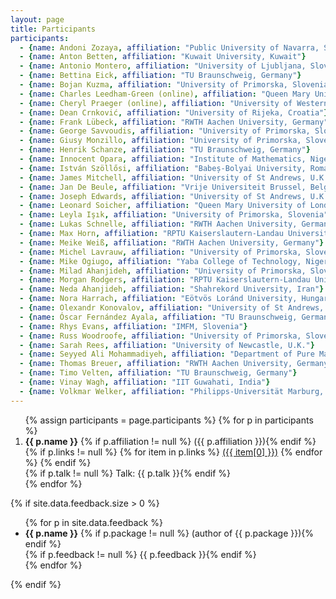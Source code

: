 ```yaml
---
layout: page
title: Participants
participants:
  - {name: Andoni Zozaya, affiliation: "Public University of Navarra, Spain"}
  - {name: Anton Betten, affiliation: "Kuwait University, Kuwait"}
  - {name: Antonio Montero, affiliation: "University of Ljubljana, Slovenia"}
  - {name: Bettina Eick, affiliation: "TU Braunschweig, Germany"}
  - {name: Bojan Kuzma, affiliation: "University of Primorska, Slovenia"}
  - {name: Charles Leedham-Green (online), affiliation: "Queen Mary University of London, U.K."}
  - {name: Cheryl Praeger (online), affiliation: "University of Western Australia, Australia"}
  - {name: Dean Crnković, affiliation: "University of Rijeka, Croatia"}
  - {name: Frank Lübeck, affiliation: "RWTH Aachen University, Germany"}
  - {name: George Savvoudis, affiliation: "University of Primorska, Slovenia"}
  - {name: Giusy Monzillo, affiliation: "University of Primorska, Slovenia"}
  - {name: Henrik Schanze, affiliation: "TU Braunschweig, Germany"}
  - {name: Innocent Opara, affiliation: "Institute of Mathematics, Nigeria"}
  - {name: István Szöllősi, affiliation: "Babeș-Bolyai University, Romania"}
  - {name: James Mitchell, affiliation: "University of St Andrews, U.K."}
  - {name: Jan De Beule, affiliation: "Vrije Universiteit Brussel, Belgium"}
  - {name: Joseph Edwards, affiliation: "University of St Andrews, U.K."}
  - {name: Leonard Soicher, affiliation: "Queen Mary University of London, U.K."}
  - {name: Leyla Işık, affiliation: "University of Primorska, Slovenia"}
  - {name: Lukas Schnelle, affiliation: "RWTH Aachen University, Germany"}
  - {name: Max Horn, affiliation: "RPTU Kaiserslautern-Landau University, Germany"}
  - {name: Meike Weiß, affiliation: "RWTH Aachen University, Germany"}
  - {name: Michel Lavrauw, affiliation: "University of Primorska, Slovenia"}
  - {name: Mike Ogiugo, affiliation: "Yaba College of Technology, Nigeria"}
  - {name: Milad Ahanjideh, affiliation: "University of Primorska, Slovenia"}
  - {name: Morgan Rodgers, affiliation: "RPTU Kaiserslautern-Landau University, Germany"}
  - {name: Neda Ahanjideh, affiliation: "Shahrekord University, Iran"}
  - {name: Nora Harrach, affiliation: "Eötvös Loránd University, Hungary"}
  - {name: Olexandr Konovalov, affiliation: "University of St Andrews, U.K."}
  - {name: Óscar Fernández Ayala, affiliation: "TU Braunschweig, Germany"}
  - {name: Rhys Evans, affiliation: "IMFM, Slovenia"}
  - {name: Russ Woodroofe, affiliation: "University of Primorska, Slovenia"}
  - {name: Sarah Rees, affiliation: "University of Newcastle, U.K."}
  - {name: Seyyed Ali Mohammadiyeh, affiliation: "Department of Pure Mathematics, Faculty of Mathematical Sciences, University of Kashan, Kashan 87317-53153, I. R. Iran"}
  - {name: Thomas Breuer, affiliation: "RWTH Aachen University, Germany"}
  - {name: Timo Velten, affiliation: "TU Braunschweig, Germany"}
  - {name: Vinay Wagh, affiliation: "IIT Guwahati, India"}
  - {name: Volkmar Welker, affiliation: "Philipps-Universität Marburg, Germany"}
---
```


<ol>{% assign participants = page.participants %}
{% for p in participants %}
  <li>
    <strong>{{ p.name }}</strong>
    {% if p.affiliation != null %} ({{ p.affiliation }}){% endif %}
    {% if p.links != null %}
        {% for item in p.links %}
            <a href="{{ item[1] }}">({{ item[0] }})</a>
        {% endfor %}
    {% endif %}
    <br/>
      {% if p.talk != null %} Talk: {{ p.talk }}{% endif %}
  </li>
{% endfor %}
</ol>

{% if site.data.feedback.size > 0 %}

<ul>
{% for p in site.data.feedback %}
  <li>
    <strong>{{ p.name }}</strong>
    {% if p.package != null %} (author of {{ p.package }}){% endif %}
    <br/>
    {% if p.feedback != null %} {{ p.feedback }}{% endif %}
  </li>
{% endfor %}
</ul>

{% endif %}

<!--
## Conference photo
[<img src="{{ site.baseurl }}/public/conf_photo.jpg" />]({{ site.baseurl }}/public/conf_photo.jpg)
-->
